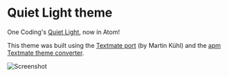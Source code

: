 # Quiet Light theme

One Coding's [Quiet Light](http://onecrayon.com/products/quiet-light/), now in Atom!

This theme was built using the [Textmate port](https://github.com/mkhl/quiet-light.tmtheme) (by Martin Kühl) and the [apm Textmate theme converter](https://atom.io/docs/v0.120.0/converting-a-text-mate-theme).

![Screenshot](http://f.cl.ly/items/1g2F0P1U0I1J453L3k2B/Screen%20Shot%202014-08-10%20at%2013.15.30%20.png)
